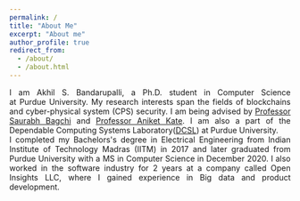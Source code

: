 ```yaml
---
permalink: /
title: "About Me"
excerpt: "About me"
author_profile: true
redirect_from: 
  - /about/
  - /about.html
---
```


<div style="text-align: justify">I am Akhil S. Bandarupalli, a Ph.D. student in Computer Science at Purdue University. My research interests span the fields of blockchains and cyber-physical system (CPS) security. I am being advised by <a href="https://engineering.purdue.edu/~sbagchi/">Professor Saurabh Bagchi</a> and <a href="https://www.cs.purdue.edu/homes/akate/">Professor Aniket Kate</a>. I am also a part of the Dependable Computing Systems Laboratory(<a href="https://engineering.purdue.edu/dcsl/">DCSL</a>) at Purdue University.</div>
<div>

</div>

<div style="text-align: justify">I completed my Bachelors's degree in Electrical Engineering from Indian Institute of Technology Madras (IITM) in 2017 and later graduated from Purdue University with a MS in Computer Science in December 2020. I also worked in the software industry for 2 years at a company called Open Insights LLC, where I gained experience in Big data and product development. </div>
